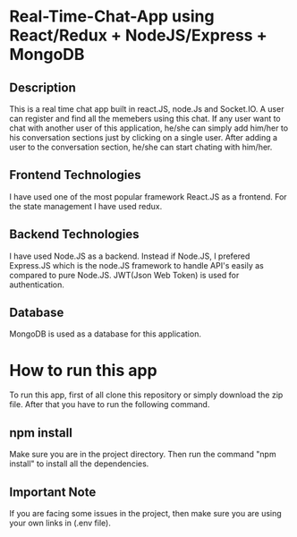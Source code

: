 # Real-Time-Chat-App using React/Redux + NodeJS/Express + MongoDB
## Description
This is a real time chat app built in react.JS, node.Js and Socket.IO. A user can register and find all the memebers using this chat. If any user want to chat with another user 
of this application, he/she can simply add him/her to his conversation sections just by clicking on a single user. After adding a user to the conversation section, he/she can 
start chating with him/her.
## Frontend Technologies
I have used one of the most popular framework React.JS as a frontend. For the state management I have used redux.
## Backend Technologies
I have used Node.JS as a backend. Instead if Node.JS, I prefered Express.JS which is the node.JS framework to handle API's easily as compared to pure Node.JS. JWT(Json Web Token)
is used for authentication.

## Database
MongoDB is used as a database for this application.
# How to run this app
To run this app, first of all clone this repository or simply download the zip file. After that you have to run the following command.
## npm install
Make sure you are in the project directory. Then run the command "npm install" to install all the dependencies.

## Important Note
If you are facing some issues in the project, then make sure you are using your own links in (.env file). 
